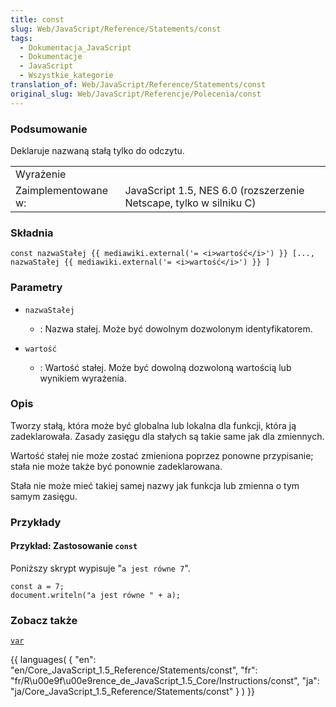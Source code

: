 ```yaml
---
title: const
slug: Web/JavaScript/Reference/Statements/const
tags:
  - Dokumentacja_JavaScript
  - Dokumentacje
  - JavaScript
  - Wszystkie_kategorie
translation_of: Web/JavaScript/Reference/Statements/const
original_slug: Web/JavaScript/Referencje/Polecenia/const
---
```

### Podsumowanie

Deklaruje nazwaną stałą tylko do odczytu.

<table class="fullwidth-table">
  <tbody>
    <tr>
      <td class="header" colspan="2">Wyrażenie</td>
    </tr>
    <tr>
      <td>Zaimplementowane w:</td>
      <td>
        JavaScript 1.5, NES 6.0 (rozszerzenie Netscape, tylko w silniku C)
      </td>
    </tr>
  </tbody>
</table>

### Składnia

`const nazwaStałej {{ mediawiki.external('= <i>wartość</i>') }} [..., nazwaStałej {{ mediawiki.external('= <i>wartość</i>') }} ]`

### Parametry

- `nazwaStałej`
  - : Nazwa stałej. Może być dowolnym dozwolonym identyfikatorem.

- `wartość`
  - : Wartość stałej. Może być dowolną dozwoloną wartością lub wynikiem wyrażenia.

### Opis

Tworzy stałą, która może być globalna lub lokalna dla funkcji, która ją zadeklarowała. Zasady zasięgu dla stałych są takie same jak dla zmiennych.

Wartość stałej nie może zostać zmieniona poprzez ponowne przypisanie; stała nie może także być ponownie zadeklarowana.

Stała nie może mieć takiej samej nazwy jak funkcja lub zmienna o tym samym zasięgu.

### Przykłady

#### Przykład: Zastosowanie `const`

Poniższy skrypt wypisuje "`a jest równe 7`".

    const a = 7;
    document.writeln("a jest równe " + a);

### Zobacz także

[`var`](pl/Dokumentacja_j%c4%99zyka_JavaScript_1.5/Polecenia/var)

{{ languages( { "en": "en/Core_JavaScript\_1.5\_Reference/Statements/const", "fr": "fr/R\u00e9f\u00e9rence_de_JavaScript\_1.5\_Core/Instructions/const", "ja": "ja/Core_JavaScript\_1.5\_Reference/Statements/const" } ) }}
